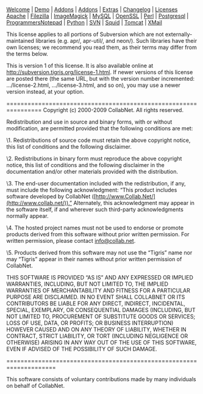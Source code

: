 [Welcome](http://apmpproject.org/) | [Demo](http://apmpproject.org/demo) | [Addons](http://apmpproject.org/downloads) | [Addons](http://apmpproject.org/downloads/addons) | [Extras](http://apmpproject.org/downloads/extras) | [Changelog](http://apmpproject.org/changelog) | [Licenses](http://apmpproject.org/licenses)  
[Apache](http://apmpproject.org/licenses/filezilla) | [Filezilla](http://apmpproject.org/licenses/filezilla) | [ImageMagick](http://apmpproject.org/licenses/imagemagick) | [MySQL](http://apmpproject.org/licenses/mysql) | [OpenSSL](http://apmpproject.org/licenses/openssl) | [Perl](http://apmpproject.org/licenses/perl) | [Postgresql](http://apmpproject.org/licenses/postgresql) | [ProgrammersNotepad](http://apmpproject.org/licenses/programmers-notepad) | [Python](http://apmpproject.org/licenses/python) | [SVN](http://apmpproject.org/licenses/svn) | [Squid](http://apmpproject.org/licenses/squid) | [Tomcat](http://apmpproject.org/licenses/tomcat) | [XMail](http://apmpproject.org/licenses/xmail)  
 

This license applies to all portions of Subversion which are not
externally-maintained libraries (e.g. apr/, apr-util/, and neon/).
Such libraries have their own licenses; we recommend you read them, as
their terms may differ from the terms below.

This is version 1 of this license. It is also available online at
<http://subversion.tigris.org/license-1.html>. If newer versions of
this license are posted there (the same URL, but with the version
number incremented: …/license-2.html, …/license-3.html, and so
on), you may use a newer version instead, at your option.

================================================================
Copyright (c) 2000-2009 CollabNet. All rights reserved.

Redistribution and use in source and binary forms, with or without
modification, are permitted provided that the following conditions
are met:

\1. Redistributions of source code must retain the above copyright
notice, this list of conditions and the following disclaimer.

\2. Redistributions in binary form must reproduce the above copyright
notice, this list of conditions and the following disclaimer in
the documentation and/or other materials provided with the
distribution.

\3. The end-user documentation included with the redistribution,
if any, must include the following acknowledgment:
“This product includes software developed by
CollabNet ([http://www.Collab.Net/](http://www.collab.net/)).”
Alternately, this acknowledgment may appear in the software itself,
if and wherever such third-party acknowledgments normally appear.

\4. The hosted project names must not be used to endorse or promote
products derived from this software without prior written
permission. For written permission, please contact [info@collab.net](mailto:info@collab.net).

\5. Products derived from this software may not use the “Tigris” name
nor may “Tigris” appear in their names without prior written
permission of CollabNet.

THIS SOFTWARE IS PROVIDED “AS IS” AND ANY EXPRESSED OR IMPLIED
WARRANTIES, INCLUDING, BUT NOT LIMITED TO, THE IMPLIED WARRANTIES OF
MERCHANTABILITY AND FITNESS FOR A PARTICULAR PURPOSE ARE DISCLAIMED.
IN NO EVENT SHALL COLLABNET OR ITS CONTRIBUTORS BE LIABLE FOR ANY
DIRECT, INDIRECT, INCIDENTAL, SPECIAL, EXEMPLARY, OR CONSEQUENTIAL
DAMAGES (INCLUDING, BUT NOT LIMITED TO, PROCUREMENT OF SUBSTITUTE
GOODS OR SERVICES; LOSS OF USE, DATA, OR PROFITS; OR BUSINESS
INTERRUPTION) HOWEVER CAUSED AND ON ANY THEORY OF LIABILITY, WHETHER
IN CONTRACT, STRICT LIABILITY, OR TORT (INCLUDING NEGLIGENCE OR
OTHERWISE) ARISING IN ANY WAY OUT OF THE USE OF THIS SOFTWARE, EVEN IF
ADVISED OF THE POSSIBILITY OF SUCH DAMAGE.

====================================================================

This software consists of voluntary contributions made by many
individuals on behalf of CollabNet.
